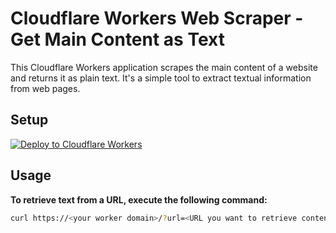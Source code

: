 # Cloudflare Workers Web Scraper - Get Main Content as Text

This Cloudflare Workers application scrapes the main content of a website and returns it as plain text. It's a simple tool to extract textual information from web pages.

## Setup

[![Deploy to Cloudflare Workers](https://deploy.workers.cloudflare.com/button)](https://deploy.workers.cloudflare.com/?url=https://github.com/bridge-y/webscraper)

## Usage

**To retrieve text from a URL, execute the following command:**

```bash
curl https://<your worker domain>/?url=<URL you want to retrieve content from>
```
